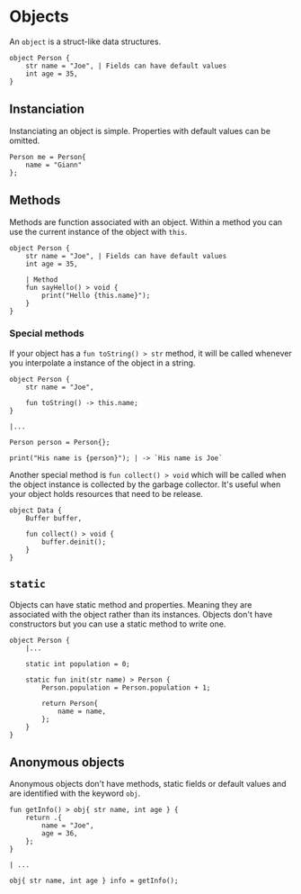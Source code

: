 # Objects

An `object` is a struct-like data structures. 
```buzz
object Person {
    str name = "Joe", | Fields can have default values
    int age = 35,
}
```

## Instanciation
Instanciating an object is simple. Properties with default values can be omitted.
```buzz
Person me = Person{
    name = "Giann"
};
```

## Methods
Methods are function associated with an object. Within a method you can use the current instance of the object with `this`.
```buzz
object Person {
    str name = "Joe", | Fields can have default values
    int age = 35,

    | Method
    fun sayHello() > void {
        print("Hello {this.name}");
    }
}
```

### Special methods

If your object has a `fun toString() > str` method, it will be called whenever you interpolate a instance of the object in a string.
```buzz
object Person {
    str name = "Joe",

    fun toString() -> this.name;
}

|...

Person person = Person{};

print("His name is {person}"); | -> `His name is Joe`
```

Another special method is `fun collect() > void` which will be called when the object instance is collected by the garbage collector. It's useful when your object holds resources that need to be release.
```buzz
object Data {
    Buffer buffer,

    fun collect() > void {
        buffer.deinit();
    }
}
```

## `static`
Objects can have static method and properties. Meaning they are associated with the object rather than its instances.
Objects don't have constructors but you can use a static method to write one.
```buzz
object Person {
    |...

    static int population = 0;

    static fun init(str name) > Person {
        Person.population = Person.population + 1;

        return Person{
            name = name,
        };
    }
}
```

## Anonymous objects
Anonymous objects don't have methods, static fields or default values and are identified with the keyword `obj`.
```buzz
fun getInfo() > obj{ str name, int age } {
    return .{
        name = "Joe",
        age = 36,
    };
}

| ...

obj{ str name, int age } info = getInfo();
```